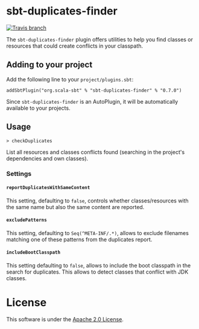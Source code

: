 # sbt-duplicates-finder

[![Travis branch](https://img.shields.io/travis/sbt/sbt-duplicates-finder/master.svg)]()

The `sbt-duplicates-finder` plugin offers utilities to help you find classes or resources that could create conflicts in your classpath.

## Adding to your project

Add the following line to your `project/plugins.sbt`:

```
addSbtPlugin("org.scala-sbt" % "sbt-duplicates-finder" % "0.7.0")
```

Since `sbt-duplicates-finder` is an AutoPlugin, it will be automatically available to your projects.

## Usage

```
> checkDuplicates
```

List all resources and classes conflicts found (searching in the project's dependencies and own classes).

### Settings

#### `reportDuplicatesWithSameContent`

This setting, defaulting to `false`, controls whether classes/resources with the same name but also the
same content are reported.

#### `excludePatterns`

This setting, defaulting to `Seq(^META-INF/.*)`, allows to exclude filenames matching one of these patterns from the duplicates report.

#### `includeBootClasspath`

This setting defaulting to `false`, allows to include the boot classpath in the search for duplicates. This allows to detect classes that conflict with JDK classes.

# License

This software is under the [Apache 2.0 License](http://www.apache.org/licenses/LICENSE-2.0.html).

